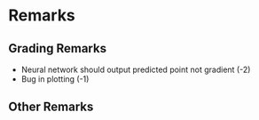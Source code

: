 # Remarks


## Grading Remarks
- Neural network should output predicted point not gradient (-2)
- Bug in plotting (-1)

## Other Remarks
